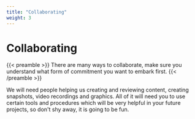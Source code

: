 ```yaml
---
title: "Collaborating"
weight: 3
---
```


# Collaborating

{{< preamble >}}
There are many ways to collaborate, make sure you understand what form of commitment you want to embark first.
{{< /preamble >}}

We will need people helping us creating and reviewing content, creating snapshots, video recordings and graphics. All of it will need you to use certain tools and procedures which will be very helpful in your future projects, so don't shy away, it is going to be fun.